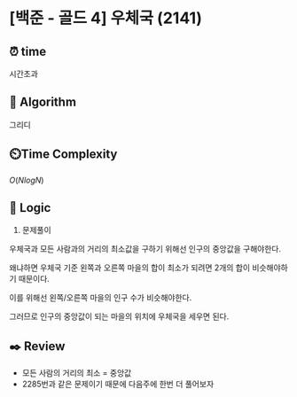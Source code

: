 # [백준 - 골드 4] 우체국 (2141)
 
## ⏰  **time**

시간초과

## :pushpin: **Algorithm**

그리디

## ⏲️**Time Complexity**

$O(NlogN)$

## :round_pushpin: **Logic**
1. 문제풀이

우체국과 모든 사람과의 거리의 최소값을 구하기 위해선 인구의 중앙값을 구해야한다.

왜냐하면 우체국 기준 왼쪽과 오른쪽 마을의 합이 최소가 되려면 2개의 합이 비슷해야하기 때문이다.

이를 위해선 왼쪽/오른쪽 마을의 인구 수가 비슷해야한다.

그러므로 인구의 중앙값이 되는 마을의 위치에 우체국을 세우면 된다.

## :black_nib: **Review**
- 모든 사람의 거리의 최소 = 중앙값
- 2285번과 같은 문제이기 때문에 다음주에 한번 더 풀어보자